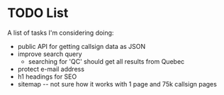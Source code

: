 # TODO List

A list of tasks I'm considering doing:

* public API for getting callsign data as JSON
* improve search query
  * searching for 'QC' should get all results from Quebec
* protect e-mail address
* h1 headings for SEO
* sitemap -- not sure how it works with 1 page and 75k callsign pages
